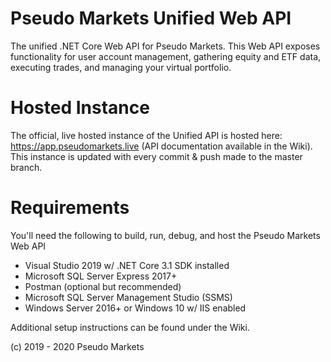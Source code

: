# Pseudo Markets Unified Web API

The unified .NET Core Web API for Pseudo Markets. This Web API exposes functionality for user account management, gathering equity and ETF data, executing trades, and managing your virtual portfolio.

# Hosted Instance
The official, live hosted instance of the Unified API is hosted here: https://app.pseudomarkets.live (API documentation available in the Wiki). This instance is updated with every commit & push made to the master branch. 

# Requirements
You'll need the following to build, run, debug, and host the Pseudo Markets Web API

 - Visual Studio 2019 w/ .NET Core 3.1 SDK installed
 - Microsoft SQL Server Express 2017+
 - Postman (optional but recommended)
 - Microsoft SQL Server Management Studio (SSMS)
 - Windows Server 2016+ or Windows 10 w/ IIS enabled 
 
Additional setup instructions can be found under the Wiki.

(c) 2019 - 2020 Pseudo Markets
